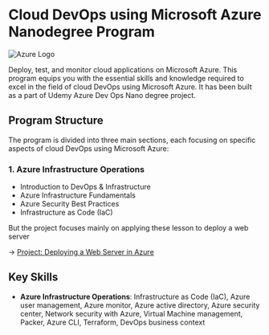 # Cloud DevOps using Microsoft Azure Nanodegree Program

![Azure Logo](https://upload.wikimedia.org/wikipedia/commons/thumb/a/a8/Microsoft_Azure_Logo.svg/1280px-Microsoft_Azure_Logo.svg.png)

Deploy, test, and monitor cloud applications on Microsoft Azure. This program equips you with the essential skills and knowledge required to excel in the field of cloud DevOps using Microsoft Azure. It has been built as a part of Udemy Azure Dev Ops Nano degree project.

## Program Structure

The program is divided into three main sections, each focusing on specific aspects of cloud DevOps using Microsoft Azure:

### 1. Azure Infrastructure Operations
- Introduction to DevOps & Infrastructure
- Azure Infrastructure Fundamentals
- Azure Security Best Practices
- Infrastructure as Code (IaC)

But the project focuses mainly on applying these lesson to deploy a web server

&rarr; [Project: Deploying a Web Server in Azure](https://github.com/gvphubli/udacity-az-devops/tree/main/)


## Key Skills

* **Azure Infrastructure Operations**: Infrastructure as Code (IaC), Azure user management, Azure monitor, Azure active directory, Azure security center, Network security with Azure, Virtual Machine management, Packer, Azure CLI, Terraform, DevOps business context
